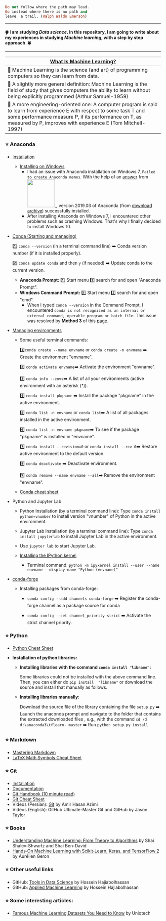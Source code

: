 ```ruby 
Do not follow where the path may lead.
Go instead where there is no path and
leave  a trail. (Ralph Waldo Emerson) 
```

---
#### :four_leaf_clover:   I am studying *Data science*. In this repository, I am going to write about my experiences in studying *Machine learning*, with a step by step approach. :four_leaf_clover:
---
| [What Is Machine Learning?](https://www.oreilly.com/library/view/hands-on-machine-learning/9781491962282/ch01.html)                                                                                                                                               |
|----------------------------------------------------------------------------------------------------------------------------------------------------------------------------------------------------------------------------------------------------------|
| :green_book: Machine Learning is the science (and art) of programming computers so they can learn from data.                                                                                                                                                          |
| :blue_book: A slightly more general definition: Machine Learning is the field of study that gives computers the ability to learn without being explicitly programmed (Arthur Samuel-1959)                                                              |
| :orange_book: A more engineering-oriented one:  A computer program is said to learn from experience E  with respect to some task T  and some performance measure  P, if its performance on  T, as measured by  P, improves with experience  E (Tom Mitchell-1997) |

### :star:  Anaconda
  - [Installation](https://docs.anaconda.com/anaconda/install/)
    - [Installing on Windows](https://docs.anaconda.com/anaconda/install/windows/)
      - I had an issue with Anaconda installation on Windows 7, `Failed to create Anaconda menus`. With the help of an [answer](https://stackoverflow.com/a/57635204/12777699) from <a href="https://stackoverflow.com/questions/tagged/python"><img  src=https://upload.wikimedia.org/wikipedia/commons/f/f7/Stack_Overflow_logo.png width="90"/>
</a>, version 2019.03 of Anaconda (from [download archive](https://repo.continuum.io/archive/)) successfully installed.
      - After installing Anaconda on Windows 7, I encountered other problems such as crashing Windows. That's why I finally decided to install Windows 10.

  - [Conda (Starting and managing)](https://docs.conda.io/projects/conda/en/latest/user-guide/getting-started.html#getting-started-with-conda) 
   
    :one: `conda --version` (in a terminal command line) :arrow_right: Conda version number (if it is installed properly).
    
    :two: `conda update conda` and then `y` (if needed) :arrow_right: Update conda to the current version.

    - **Anaconda Prompt:** :one: Start menu :two: search for and open "Anaconda Prompt". 
    - **Windows Command Prompt:** :one: Start menu :two: search for and open "cmd". 
        - When I typed `conda --version` in the Command Prompt, I encountered `conda is not recognized as an internal or external command,
          operable program or batch file`. This issue was resolved by **Method 3** of this [page](https://appuals.com/fix-conda-is-not-recognized-as-an-internal-or-external-command-operable-program-or-batch-file/).
  - [Managing environments](https://docs.conda.io/projects/conda/en/latest/user-guide/tasks/manage-environments.html#managing-environments)
     - Some useful terminal commands:
     
       :one:`conda create --name envname` or `conda create -n envname` :arrow_right: Create the environment "envname".
              
     
       :two: `conda activate envname`:arrow_right: Activate the environment "envname".
     
       :three: `conda info --envs`:arrow_right: A list of all your environments (active environment with an asterisk (*)).
     
       :four: `conda install pkgname` :arrow_right: Install the package "pkgname" in the active environment.
         
       :five: `conda list -n envname` or `conda list`:arrow_right: A list of all packages installed in the active environment. 
     
       :six: `conda list -n envname pkgname`:arrow_right: To see if the package "pkgname" is installed in "envname".
     
       :seven: `conda install --revision=0` or `conda install --rev 0`:arrow_right: Restore active environment to the default version.
    
       :eight: `conda deactivate` :arrow_right: Deactivate environment.

       :nine: `conda remove --name envname --all`:arrow_right: Remove the environment "envname".
     - [Conda cheat sheet](https://docs.conda.io/projects/conda/en/latest/_downloads/843d9e0198f2a193a3484886fa28163c/conda-cheatsheet.pdf)
  - Python and Jupyter Lab
     
     - Python Installation (by a terminal command line): Type `conda install python=vnumber` to install version "vnumber" of Python in the active environment.

     - Jupyter Lab Installation (by a terminal command line): Type `conda install jupyterlab` to install Jupyter Lab in the active environment.
     
     - Use `jupyter lab` to start Jupyter Lab.

     - [Installing the IPython kernel](https://ipython.readthedocs.io/en/stable/install/kernel_install.html#kernels-for-different-environments)
	    - Terminal command: `python -m ipykernel install --user --name envname --display-name "Python (envname)"`
		
  - [conda-forge](https://conda-forge.org/docs/user/introduction.html)
  
     - Installing packages from conda-forge:
		
	    - `conda config --add channels conda-forge` :arrow_right: Register the conda-forge channel as a package source for conda
			
	    - `conda config --set channel_priority strict` :arrow_right: Activate the strict channel priority.
  
### :star:  Python
   - [Python Cheat Sheet](https://media-exp1.licdn.com/dms/document/C561FAQEq2uuJ0kmRMA/feedshare-document-pdf-analyzed/0?e=1588680000&v=beta&t=3Z7nUlSZU7HYyWtdYop-H9WZfxlqOF1Ub-SueuuJ1Dk)
   
   - **Installation of python libraries:**
   	 - **Installing libraries with the command `conda install "libname"`:**
	 
	 	Some libraries could not be installed with the above command line. Then, you can either do `pip install 
		"libname"` or download the source and install that manually as follows.
	 
  	 - **Installing libraries manually:**
   
   		Download the source file of the library containing the file `setup.py` :arrow_right: Launch the anaconda prompt and 
		navigate to the folder that contains the extracted downloaded files , e.g., with the command `cd /d d:\anaconda3\tflearn-
		master`  :arrow_right: Run `python setup.py install`

### :star:  Markdown
   - [Mastering Markdown](https://guides.github.com/features/mastering-markdown/#examples) 
   - [LaTeX Math Symbols Cheat Sheet](https://kapeli.com/cheat_sheets/LaTeX_Math_Symbols.docset/Contents/Resources/Documents/index)
  
### :star:  Git
   - [Installation](https://git-scm.com/downloads)
   - [Documentation](https://git-scm.com/doc)
   - [Git Handbook (10 minute read)](https://guides.github.com/introduction/git-handbook/)
   - [Git Cheat Sheet](https://github.github.com/training-kit/downloads/github-git-cheat-sheet.pdf)
   - Videos (Persian): [Git](https://parsclick.net/course/PL3Y-E4YSE4wYFlcomsBtJy1nCu3jclA8L) by Amir Hasan Azimi
   - Videos (English): GitHub Ultimate-Master Git and GitHub by Jason Taylor
   
### :star:  Books
   - [Understanding Machine Learning: From Theory to Algorithms](https://www.cs.huji.ac.il/~shais/UnderstandingMachineLearning/understanding-machine-learning-theory-algorithms.pdf) by Shai Shalev-Shwartz and Shai Ben-David
   - [Hands‑On Machine Learning with Scikit‑Learn, Keras, and TensorFlow 2](https://github.com/ageron/handson-ml2) by Aurélien Geron

### :star:  Other useful links

   - GitHub: [Tools in Data Science](https://github.com/hhaji/Tools-in-Data-Science) by Hossein Hajiabolhassan
   - GitHub: [Applied Machine Learning](https://github.com/hhaji/Applied-Machine-Learning) by Hossein Hajiabolhassan

   
### :star:  Some interesting articles:

   - [Famous Machine Learning Datasets You Need to Know](https://medium.com/data-science-bootcamp/famous-machine-learning-datasets-you-need-to-know-dd031bf74dd) by Uniqtech
